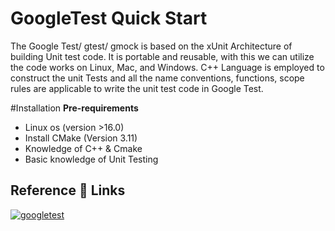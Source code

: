 # GoogleTest Quick Start
The Google Test/ gtest/ gmock is based on the xUnit Architecture of building Unit test code.
It is portable and reusable, with this we can utilize the code works on Linux, Mac, and Windows.
C++ Language is employed to construct the unit Tests and all the name conventions, functions, scope rules are applicable to write the unit test code in Google Test.



#Installation
**Pre-requirements**
- Linux os (version >16.0)
- Install CMake (Version 3.11)
- Knowledge of C++ & Cmake
- Basic knowledge of Unit Testing



## Reference 🔗 Links
[![googletest](http://correderajorge.github.io/images/google-c-testing-framework-gtesk-300x200.jpg)](https://github.com/google/googletest)